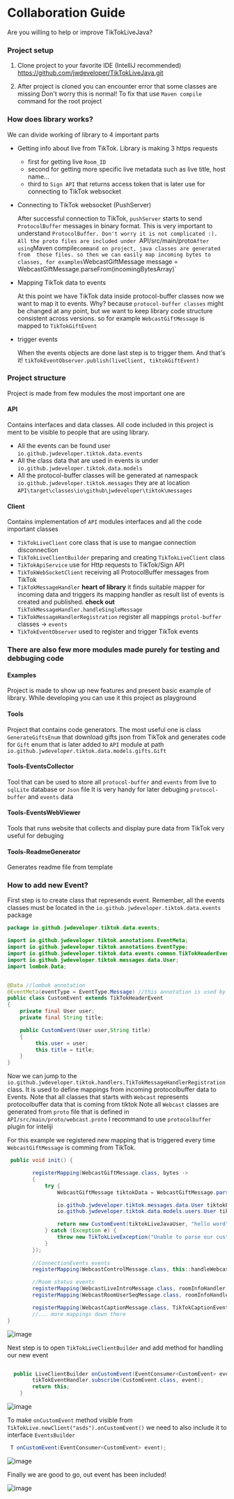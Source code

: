 # Collaboration Guide

Are you willing to help or improve TikTokLiveJava? 




### Project setup

1. Clone project to your favorite IDE (IntelliJ recommended) https://github.com/jwdeveloper/TikTokLiveJava.git

2. After project is cloned you can encounter error that some classes are missing
   Don't worry this is normal! To fix that use `Maven compile` command for the
   root project



### How does library works?

  We can divide working of library to 4 important parts

   - Getting info about live from TikTok. Library is making 3 https requests
     - first for getting live `Room_ID`
     - second for getting more specific live metadata such as live title, host name...
     - third to `Sign API` that returns access token that is later use for connecting 
       to TikTok websocket
   - Connecting to TikTok websocket (PushServer)
     
        After successful connection to TikTok, `pushServer` starts to send `ProtocolBuffer`
        messages in binary format. This is very important to understand `ProtocolBuffer. Don't worry it is not complicated :).
        All the proto files are included under `API/src/main/proto` After using `Maven compile` command on project, java classes are generated from 
        those files. so then we can easily map incoming bytes to classes, for examples
        `WebcastGiftMessage message = WebcastGiftMessage.parseFrom(incomingBytesArray)`
        
   - Mapping TikTok data to events
     
      At this point we have TikTok data inside protocol-buffer classes now we want
      to map it to events. Why? because `protocol-buffer classes` might be changed at any point,
      but we want to keep library code structure consistent across versions.
      so for example  `WebcastGiftMessage` is mapped to `TikTokGiftEvent`
       
   - trigger events
     
      When the events objects are done last step is to trigger them. And that's it!
      `tikTokEventObserver.publish(liveClient, tiktokGiftEvent)`
  


### Project structure 
   Project is made from few modules the most important one are

  #### API
        
   Contains interfaces and data classes. All code included in this 
   project is ment to be visible to people that are using library.
   

   - All the events can be found user `io.github.jwdeveloper.tiktok.data.events` 
   - All the class data that are used in events is under `io.github.jwdeveloper.tiktok.data.models`
   - All the protocol-buffer classes will be generated at namespack `io.github.jwdeveloper.tiktok.messages` they are at location `API\target\classes\io\github\jwdeveloper\tiktok\messages`

  #### Client

   Contains implementation of `API` modules interfaces and all the code
   important classes

   - `TikTokLiveClient` core class that is use to mangae connection disconnection
   - `TikTokLiveClientBuilder` preparing and creating `TikTokLiveClient` class
   - `TikTokApiService` use for Http requests to TikTok/Sign API 
   - `TikTokWebSocketClient` receiving all ProtocolBuffer messages from TikTok
   - `TikTokMessageHandler` **heart of library** it finds suitable mapper for incoming data and triggers its mapping handler as result list of events
      is created and published. **check out** `TikTokMessageHandler.handleSingleMessage`
   - `TikTokMessageHandlerRegistration` register all mappings `protol-buffer` classes -> `events`
   - `TikTokEventObserver` used to register and trigger TikTok events


  ### There are also few more modules made purely for testing and debbuging code

  #### Examples
   Project is made to show up new features and present basic 
   example of library. While developing you can use it this project as playground 
   
  #### Tools
   Project that contains code generators.
   The most useful one is class `GenerateGiftsEnum` that download gifts json from TikTok
   and generates code for `Gift` enum that is later added to `API` module at path `io.github.jwdeveloper.tiktok.data.models.gifts.Gift`
   
  #### Tools-EventsCollector
   Tool that can be used to store all `protocol-buffer` and `events` from live to `sqlLite` database or `Json` file
   It is very handy for later debuging `protocol-buffer` and `events` data
   
  #### Tools-EventsWebViewer
   Tools that runs website that collects and display pure data from TikTok
   very useful for debuging
   
  #### Tools-ReadmeGenerator
   Generates readme file from template




### How to add new Event?

First step is to create class that represends event. Remember, all the events classes must be located in the `io.github.jwdeveloper.tiktok.data.events` package

```java
package io.github.jwdeveloper.tiktok.data.events;

import io.github.jwdeveloper.tiktok.annotations.EventMeta;
import io.github.jwdeveloper.tiktok.annotations.EventType;
import io.github.jwdeveloper.tiktok.data.events.common.TikTokHeaderEvent;
import io.github.jwdeveloper.tiktok.messages.data.User;
import lombok.Data;


@Data //lombok annotation
@EventMeta(eventType = EventType.Message) //this annotation is used by readme generater code
public class CustomEvent extends TikTokHeaderEvent
{
    private final User user;
    private final String title;

    public CustomEvent(User user,String title)
    {
         this.user = user;
         this.title = title;
    }
}
```
Now we can jump to the `io.github.jwdeveloper.tiktok.handlers.TikTokMessageHandlerRegistration` class. It is used 
to define mappings from incoming protocolbuffer data to Events. 
Note that all classes that starts with `Webcast` represents protocolbuffer data that is coming from tiktok
Note all `Webcast` classes are generated from `proto` file that is defined in `API/src/main/proto/webcast.proto` I recommand to use `protocolbuffer` plugin for inteliji  


For this example we registered new mapping that is triggered every time `WebcastGiftMessage` is comming 
from TikTok. 

```java
 public void init() {

        registerMapping(WebcastGiftMessage.class, bytes ->
        {
            try {
                WebcastGiftMessage tiktokData = WebcastGiftMessage.parseFrom(bytes);

                io.github.jwdeveloper.tiktok.messages.data.User tiktokProtocolBufferUser = tiktokData.getUser();
                io.github.jwdeveloper.tiktok.data.models.users.User tiktokLiveJavaUser = User.map(tiktokProtocolBufferUser);

                return new CustomEvent(tiktokLiveJavaUser, "hello word");
            } catch (Exception e) {
                throw new TikTokLiveException("Unable to parse our custom event", e);
            }
        });
         
        //ConnectionEvents events
        registerMapping(WebcastControlMessage.class, this::handleWebcastControlMessage);

        //Room status events
        registerMapping(WebcastLiveIntroMessage.class, roomInfoHandler::handleIntro);
        registerMapping(WebcastRoomUserSeqMessage.class, roomInfoHandler::handleUserRanking);

        registerMapping(WebcastCaptionMessage.class, TikTokCaptionEvent.class);
        //... more mappings down there
}
```
![image](https://github.com/jwdeveloper/TikTokLiveJava/assets/79764581/b4e410c9-c363-43ed-a0c0-8220ed50a387)



Next step is to open `TikTokLiveClientBuilder` and add method for handling our new event

``` java

  public LiveClientBuilder onCustomEvent(EventConsumer<CustomEvent> event) {
        tikTokEventHandler.subscribe(CustomEvent.class, event);
        return this;
    }

```
![image](https://github.com/jwdeveloper/TikTokLiveJava/assets/79764581/b22d2044-d565-4b2d-944b-df6a6b75083a)



To make `onCustomEvent` method visible from `TikTokLive.newClient("asds").onCustomEvent()` we 
need to also include it to interface `EventsBuilder`

``` java
 T onCustomEvent(EventConsumer<CustomEvent> event);
```

![image](https://github.com/jwdeveloper/TikTokLiveJava/assets/79764581/547f5d16-83fa-48ab-909e-993bf9af1a8e)








Finally we are good to go, out event has been included!

![image](https://github.com/jwdeveloper/TikTokLiveJava/assets/79764581/36ad6f1f-b38c-4cf7-93bd-b4cc0638cba0)







   
